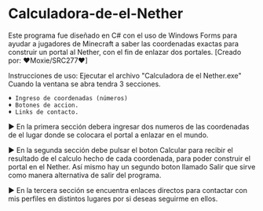 # Calculadora-de-el-Nether
Este programa fue diseñado en C# con el uso de Windows Forms para ayudar
a jugadores de Minecraft a saber las coordenadas exactas para construir un
portal al Nether, con el fin de enlazar dos portales.
[Creado por: ♥Moxie/SRC277♥]

Instrucciones de uso:
Ejecutar el archivo "Calculadora de el Nether.exe"
Cuando la ventana se abra tendra 3 secciones.

	♦ Ingreso de coordenadas (números)
	♦ Botones de accion.
	♦ Links de contacto.

► En la primera sección debera ingresar dos numeros de las coordenadas
de el lugar donde se colocara el portal a enlazar en el mundo.

► En la segunda sección debe pulsar el boton Calcular para recibir el
resultado de el calculo hecho de cada coordenada, para poder construir
el portal en el Nether. Así mismo hay un segundo boton llamado Salir que
sirve como manera alternativa de salir del programa.

► En la tercera sección se encuentra enlaces directos para contactar con
mis perfiles en distintos lugares por si deseas seguirme en ellos.
